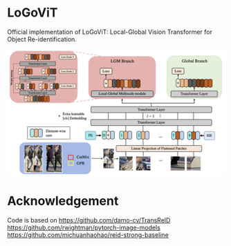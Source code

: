 # LoGoViT
Official implementation of LoGoViT: Local-Global Vision Transformer for Object Re-identification.

![image info](framework.png)

# Acknowledgement
Code is based on 
https://github.com/damo-cv/TransReID \
https://github.com/rwightman/pytorch-image-models \
https://github.com/michuanhaohao/reid-strong-baseline
